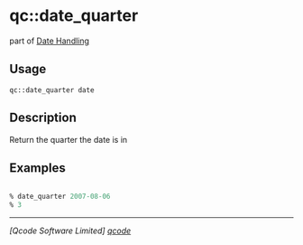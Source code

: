 qc::date_quarter
================

part of [Date Handling](../qc/wiki/DateHandling)

Usage
-----
`qc::date_quarter date`

Description
-----------
Return the quarter the date is in

Examples
--------
```tcl

% date_quarter 2007-08-06
% 3

```

----------------------------------
*[Qcode Software Limited] [qcode]*

[qcode]: http://www.qcode.co.uk "Qcode Software"